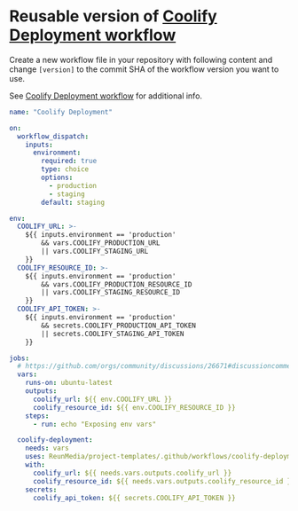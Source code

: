 # Reusable version of [Coolify Deployment workflow](./coolify-deployment.md)

Create a new workflow file in your repository with following content and change
`[version]` to the commit SHA of the workflow version you want to use.

See [Coolify Deployment workflow](./coolify-deployment.md) for additional info.

```yml
name: "Coolify Deployment"

on:
  workflow_dispatch:
    inputs:
      environment:
        required: true
        type: choice
        options:
          - production
          - staging
        default: staging

env:
  COOLIFY_URL: >-
    ${{ inputs.environment == 'production'
        && vars.COOLIFY_PRODUCTION_URL
        || vars.COOLIFY_STAGING_URL
    }}
  COOLIFY_RESOURCE_ID: >-
    ${{ inputs.environment == 'production'
        && vars.COOLIFY_PRODUCTION_RESOURCE_ID
        || vars.COOLIFY_STAGING_RESOURCE_ID
    }}
  COOLIFY_API_TOKEN: >-
    ${{ inputs.environment == 'production'
        && secrets.COOLIFY_PRODUCTION_API_TOKEN
        || secrets.COOLIFY_STAGING_API_TOKEN
    }}

jobs:
  # https://github.com/orgs/community/discussions/26671#discussioncomment-4295807
  vars:
    runs-on: ubuntu-latest
    outputs:
      coolify_url: ${{ env.COOLIFY_URL }}
      coolify_resource_id: ${{ env.COOLIFY_RESOURCE_ID }}
    steps:
      - run: echo "Exposing env vars"

  coolify-deployment:
    needs: vars
    uses: ReunMedia/project-templates/.github/workflows/coolify-deployment-reusable.yml@[version]
    with:
      coolify_url: ${{ needs.vars.outputs.coolify_url }}
      coolify_resource_id: ${{ needs.vars.outputs.coolify_resource_id }}
    secrets:
      coolify_api_token: ${{ secrets.COOLIFY_API_TOKEN }}
```
